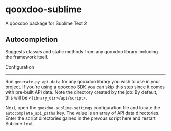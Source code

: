 qooxdoo-sublime
===============

A qooxdoo package for Sublime Text 2

Autocompletion
--------------
Suggests classes and static methods from any qooxdoo library including the framework itself.

Configuration
_____________
Run ``generate.py api-data`` for any qooxdoo library you wish to use in your project. If you're using a qooxdoo SDK you can skip this step since it comes with pre-built API data. Note the directory created by the job: By default, this will be ``<library_dir>/api/script>``.

Next, open the ``qooxdoo.sublime-settings`` configuration file and locate the ``autocomplete_api_paths`` key. The value is an array of API data directories. Enter the script directories gained in the prevous script here and restart Sublime Text.
